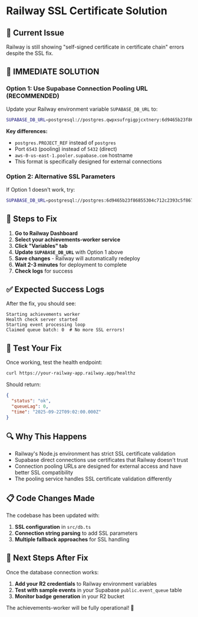 # Railway SSL Certificate Solution

## 🚨 Current Issue
Railway is still showing "self-signed certificate in certificate chain" errors despite the SSL fix.

## 🎯 **IMMEDIATE SOLUTION**

### Option 1: Use Supabase Connection Pooling URL (RECOMMENDED)

Update your Railway environment variable `SUPABASE_DB_URL` to:

```bash
SUPABASE_DB_URL=postgresql://postgres.qwpxsufrgigpjcxtnery:6d9465b23f86855304c712c2393c5f867fa83165c0c49769fef74d363a9b8cc1@aws-0-us-east-1.pooler.supabase.com:6543/postgres?sslmode=require
```

**Key differences:**
- `postgres.PROJECT_REF` instead of `postgres`
- Port `6543` (pooling) instead of `5432` (direct)
- `aws-0-us-east-1.pooler.supabase.com` hostname
- This format is specifically designed for external connections

### Option 2: Alternative SSL Parameters

If Option 1 doesn't work, try:

```bash
SUPABASE_DB_URL=postgresql://postgres:6d9465b23f86855304c712c2393c5f867fa83165c0c49769fef74d363a9b8cc1@db.qwpxsufrgigpjcxtnery.supabase.co:5432/postgres?sslmode=require&sslcert=&sslkey=&sslrootcert=
```

## 🔧 **Steps to Fix**

1. **Go to Railway Dashboard**
2. **Select your achievements-worker service**
3. **Click "Variables" tab**
4. **Update `SUPABASE_DB_URL`** with Option 1 above
5. **Save changes** - Railway will automatically redeploy
6. **Wait 2-3 minutes** for deployment to complete
7. **Check logs** for success

## ✅ **Expected Success Logs**

After the fix, you should see:
```
Starting achievements worker
Health check server started
Starting event processing loop
Claimed queue batch: 0  # No more SSL errors!
```

## 🧪 **Test Your Fix**

Once working, test the health endpoint:
```bash
curl https://your-railway-app.railway.app/healthz
```

Should return:
```json
{
  "status": "ok",
  "queueLag": 0,
  "time": "2025-09-22T09:02:00.000Z"
}
```

## 🔍 **Why This Happens**

- Railway's Node.js environment has strict SSL certificate validation
- Supabase direct connections use certificates that Railway doesn't trust
- Connection pooling URLs are designed for external access and have better SSL compatibility
- The pooling service handles SSL certificate validation differently

## 📋 **Code Changes Made**

The codebase has been updated with:
1. **SSL configuration** in `src/db.ts`
2. **Connection string parsing** to add SSL parameters
3. **Multiple fallback approaches** for SSL handling

## 🚀 **Next Steps After Fix**

Once the database connection works:
1. **Add your R2 credentials** to Railway environment variables
2. **Test with sample events** in your Supabase `public.event_queue` table
3. **Monitor badge generation** in your R2 bucket

The achievements-worker will be fully operational! 🎉
